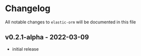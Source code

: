 # Changelog

All notable changes to `elastic-orm` will be documented in this file

## v0.2.1-alpha - 2022-03-09
- initial release
